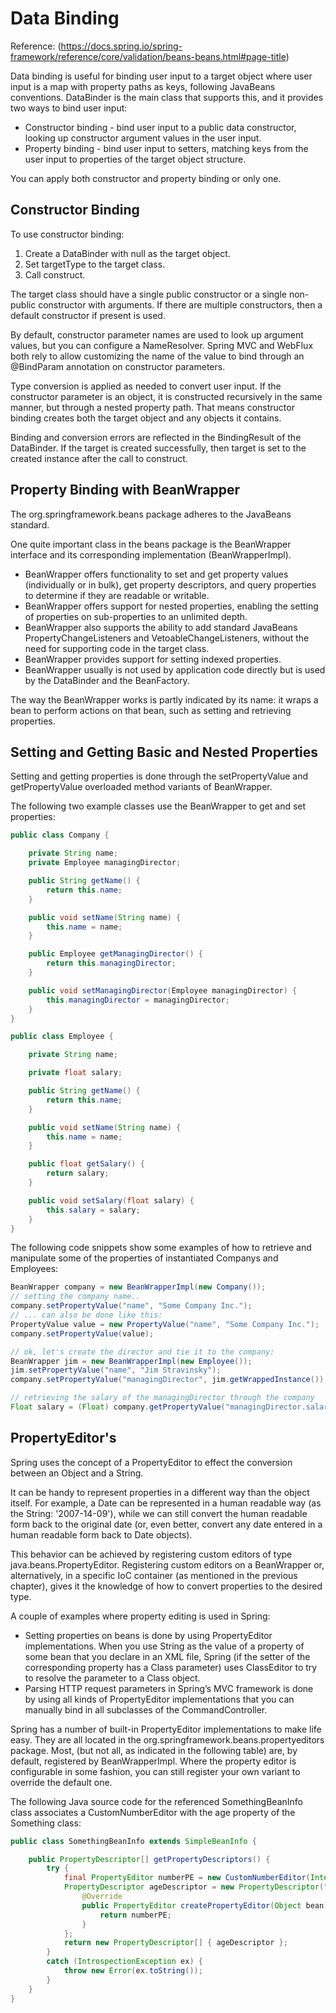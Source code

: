 # Data Binding

Reference: (https://docs.spring.io/spring-framework/reference/core/validation/beans-beans.html#page-title)

Data binding is useful for binding user input to a target object where user input is a map with property paths as keys, following JavaBeans conventions. DataBinder is the main class that supports this, and it provides two ways to bind user input:

- Constructor binding - bind user input to a public data constructor, looking up constructor argument values in the user input.
- Property binding - bind user input to setters, matching keys from the user input to properties of the target object structure.

You can apply both constructor and property binding or only one.

## Constructor Binding

To use constructor binding:

1. Create a DataBinder with null as the target object.
2. Set targetType to the target class.
3. Call construct.

The target class should have a single public constructor or a single non-public constructor with arguments. If there are multiple constructors, then a default constructor if present is used.

By default, constructor parameter names are used to look up argument values, but you can configure a NameResolver. Spring MVC and WebFlux both rely to allow customizing the name of the value to bind through an @BindParam annotation on constructor parameters.

Type conversion is applied as needed to convert user input. If the constructor parameter is an object, it is constructed recursively in the same manner, but through a nested property path. That means constructor binding creates both the target object and any objects it contains.

Binding and conversion errors are reflected in the BindingResult of the DataBinder. If the target is created successfully, then target is set to the created instance after the call to construct.

## Property Binding with BeanWrapper

The org.springframework.beans package adheres to the JavaBeans standard.

One quite important class in the beans package is the BeanWrapper interface and its corresponding implementation (BeanWrapperImpl). 
- BeanWrapper offers functionality to set and get property values (individually or in bulk), get property descriptors, and query properties to determine if they are readable or writable.
- BeanWrapper offers support for nested properties, enabling the setting of properties on sub-properties to an unlimited depth.
- BeanWrapper also supports the ability to add standard JavaBeans PropertyChangeListeners and VetoableChangeListeners, without the need for supporting code in the target class.
- BeanWrapper provides support for setting indexed properties.
- BeanWrapper usually is not used by application code directly but is used by the DataBinder and the BeanFactory.

The way the BeanWrapper works is partly indicated by its name: it wraps a bean to perform actions on that bean, such as setting and retrieving properties.

## Setting and Getting Basic and Nested Properties

Setting and getting properties is done through the setPropertyValue and getPropertyValue overloaded method variants of BeanWrapper.

The following two example classes use the BeanWrapper to get and set properties:

```java
public class Company {

	private String name;
	private Employee managingDirector;

	public String getName() {
		return this.name;
	}

	public void setName(String name) {
		this.name = name;
	}

	public Employee getManagingDirector() {
		return this.managingDirector;
	}

	public void setManagingDirector(Employee managingDirector) {
		this.managingDirector = managingDirector;
	}
}
```
```java
public class Employee {

	private String name;

	private float salary;

	public String getName() {
		return this.name;
	}

	public void setName(String name) {
		this.name = name;
	}

	public float getSalary() {
		return salary;
	}

	public void setSalary(float salary) {
		this.salary = salary;
	}
}
```

The following code snippets show some examples of how to retrieve and manipulate some of the properties of instantiated Companys and Employees:

```java
BeanWrapper company = new BeanWrapperImpl(new Company());
// setting the company name..
company.setPropertyValue("name", "Some Company Inc.");
// ... can also be done like this:
PropertyValue value = new PropertyValue("name", "Some Company Inc.");
company.setPropertyValue(value);

// ok, let's create the director and tie it to the company:
BeanWrapper jim = new BeanWrapperImpl(new Employee());
jim.setPropertyValue("name", "Jim Stravinsky");
company.setPropertyValue("managingDirector", jim.getWrappedInstance());

// retrieving the salary of the managingDirector through the company
Float salary = (Float) company.getPropertyValue("managingDirector.salary");
```

## PropertyEditor's

Spring uses the concept of a PropertyEditor to effect the conversion between an Object and a String. 

It can be handy to represent properties in a different way than the object itself. For example, a Date can be represented in a human readable way (as the String: '2007-14-09'), while we can still convert the human readable form back to the original date (or, even better, convert any date entered in a human readable form back to Date objects). 

This behavior can be achieved by registering custom editors of type java.beans.PropertyEditor. Registering custom editors on a BeanWrapper or, alternatively, in a specific IoC container (as mentioned in the previous chapter), gives it the knowledge of how to convert properties to the desired type. 

A couple of examples where property editing is used in Spring:

- Setting properties on beans is done by using PropertyEditor implementations. When you use String as the value of a property of some bean that you declare in an XML file, Spring (if the setter of the corresponding property has a Class parameter) uses ClassEditor to try to resolve the parameter to a Class object.
- Parsing HTTP request parameters in Spring’s MVC framework is done by using all kinds of PropertyEditor implementations that you can manually bind in all subclasses of the CommandController.

Spring has a number of built-in PropertyEditor implementations to make life easy. They are all located in the org.springframework.beans.propertyeditors package. Most, (but not all, as indicated in the following table) are, by default, registered by BeanWrapperImpl. Where the property editor is configurable in some fashion, you can still register your own variant to override the default one.

The following Java source code for the referenced SomethingBeanInfo class associates a CustomNumberEditor with the age property of the Something class:

```java
public class SomethingBeanInfo extends SimpleBeanInfo {

	public PropertyDescriptor[] getPropertyDescriptors() {
		try {
			final PropertyEditor numberPE = new CustomNumberEditor(Integer.class, true);
			PropertyDescriptor ageDescriptor = new PropertyDescriptor("age", Something.class) {
				@Override
				public PropertyEditor createPropertyEditor(Object bean) {
					return numberPE;
				}
			};
			return new PropertyDescriptor[] { ageDescriptor };
		}
		catch (IntrospectionException ex) {
			throw new Error(ex.toString());
		}
	}
}
```
